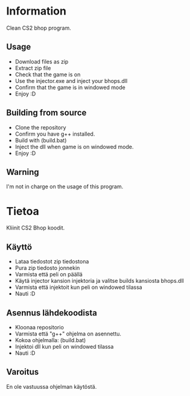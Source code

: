 # Information
Clean CS2 bhop program.

## Usage
- Download files as zip
- Extract zip file
- Check that the game is on
- Use the injector.exe and inject your bhops.dll
- Confirm that the game is in windowed mode
- Enjoy :D

## Building from source
- Clone the repository
- Confirm you have g++ installed.
- Build with (build.bat)
- Inject the dll when game is on windowed mode.
- Enjoy :D

## Warning
I'm not in charge on the usage of this program.

# Tietoa
Kliinit CS2 Bhop koodit.

## Käyttö
- Lataa tiedostot zip tiedostona
- Pura zip tiedosto jonnekin
- Varmista että peli on päällä
- Käytä injector kansion injektoria ja valitse builds kansiosta bhops.dll
- Varmista että injektoit kun peli on windowed tilassa
- Nauti :D

## Asennus lähdekoodista
- Kloonaa repositorio
- Varmista että "g++" ohjelma on asennettu.
- Kokoa ohjelmalla: (build.bat)
- Injektoi dll kun peli on windowed tilassa
- Nauti :D

## Varoitus
En ole vastuussa ohjelman käytöstä.
